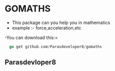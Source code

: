 # GOMATHS
- This package can you help you in mathematics 
- example :- force,acceleration,etc

-You can download this:=

```go
  go get github.com/Parasdeveloper8/gomaths
```

## Parasdevloper8
